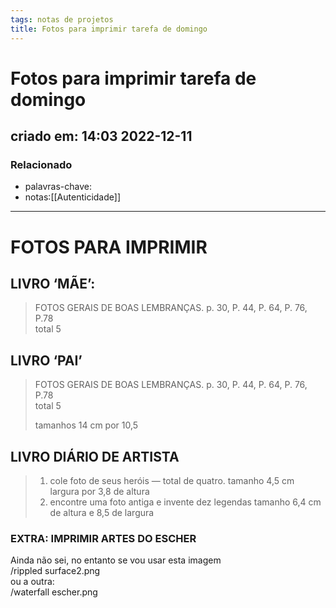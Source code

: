 ```yaml
---
tags: notas de projetos
title: Fotos para imprimir tarefa de domingo
---
```


# Fotos para imprimir tarefa de domingo

## criado em: 14:03 2022-12-11

### Relacionado

- palavras-chave: 
- notas:[[Autenticidade]]
---

# FOTOS PARA IMPRIMIR

## LIVRO ‘MÃE’:

> FOTOS GERAIS DE BOAS LEMBRANÇAS. p. 30, P. 44, P. 64, P. 76, P.78  
> total 5

## LIVRO ‘PAI’

> FOTOS GERAIS DE BOAS LEMBRANÇAS. p. 30, P. 44, P. 64, P. 76, P.78  
> total 5
> 
> tamanhos 14 cm por 10,5

## LIVRO DIÁRIO DE ARTISTA

> 1. cole foto de seus heróis — total de quatro. tamanho 4,5 cm largura por 3,8 de altura
> 2. encontre uma foto antiga e invente dez legendas tamanho 6,4 cm de altura e 8,5 de largura

### EXTRA: IMPRIMIR ARTES DO ESCHER

Ainda não sei, no entanto se vou usar esta imagem  
/rippled surface2.png  
ou a outra:  
/waterfall escher.png
